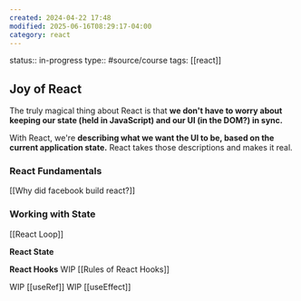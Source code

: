 ```yaml
---
created: 2024-04-22 17:48
modified: 2025-06-16T08:29:17-04:00
category: react
---
```

status:: in-progress
type:: #source/course
tags: [[react]]
## Joy of React

The truly magical thing about React is that **we don't have to worry about keeping our state (held in JavaScript) and our UI (in the DOM?) in sync.**

With React, we're **describing what we want the UI to be, based on the current application state.** React takes those descriptions and makes it real.

### React Fundamentals
[[Why did facebook build react?]]

### Working with State
[[React Loop]]


**React State**


**React Hooks**
WIP [[Rules of React Hooks]]

WIP  [[useRef]]
WIP [[useEffect]]
